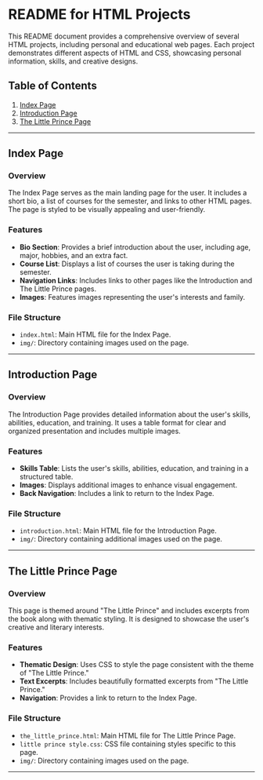 # README for HTML Projects

This README document provides a comprehensive overview of several HTML projects, including personal and educational web pages. Each project demonstrates different aspects of HTML and CSS, showcasing personal information, skills, and creative designs.

## Table of Contents

1. [Index Page](#index-page)
2. [Introduction Page](#introduction-page)
3. [The Little Prince Page](#the-little-prince-page)

---

## Index Page

### Overview

The Index Page serves as the main landing page for the user. It includes a short bio, a list of courses for the semester, and links to other HTML pages. The page is styled to be visually appealing and user-friendly.

### Features

- **Bio Section**: Provides a brief introduction about the user, including age, major, hobbies, and an extra fact.
- **Course List**: Displays a list of courses the user is taking during the semester.
- **Navigation Links**: Includes links to other pages like the Introduction and The Little Prince pages.
- **Images**: Features images representing the user's interests and family.

### File Structure

- `index.html`: Main HTML file for the Index Page.
- `img/`: Directory containing images used on the page.

---

## Introduction Page

### Overview

The Introduction Page provides detailed information about the user's skills, abilities, education, and training. It uses a table format for clear and organized presentation and includes multiple images.

### Features

- **Skills Table**: Lists the user's skills, abilities, education, and training in a structured table.
- **Images**: Displays additional images to enhance visual engagement.
- **Back Navigation**: Includes a link to return to the Index Page.

### File Structure

- `introduction.html`: Main HTML file for the Introduction Page.
- `img/`: Directory containing additional images used on the page.

---

## The Little Prince Page

### Overview

This page is themed around "The Little Prince" and includes excerpts from the book along with thematic styling. It is designed to showcase the user's creative and literary interests.

### Features

- **Thematic Design**: Uses CSS to style the page consistent with the theme of "The Little Prince."
- **Text Excerpts**: Includes beautifully formatted excerpts from "The Little Prince."
- **Navigation**: Provides a link to return to the Index Page.

### File Structure

- `the_little_prince.html`: Main HTML file for The Little Prince Page.
- `little prince style.css`: CSS file containing styles specific to this page.
- `img/`: Directory containing images used on the page.

---
